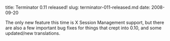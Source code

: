 title: Terminator 0.11 released!
slug: terminator-011-released.md
date: 2008-09-20


The only new feature this time is X Session Management support, but there are also a few important bug fixes for things that crept into 0.10, and some updated/new translations.